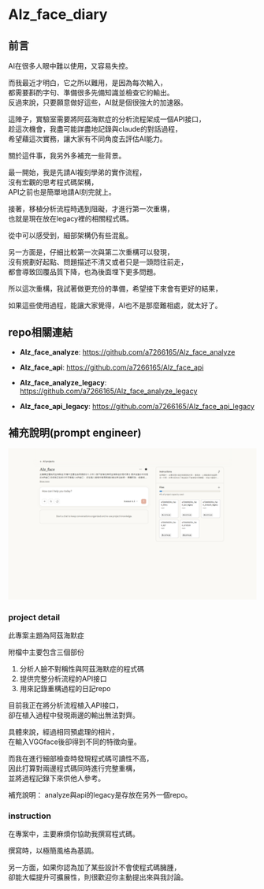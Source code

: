 # Alz_face_diary

## 前言

AI在很多人眼中難以使用，又容易失控。

而我最近才明白，它之所以難用，是因為每次輸入，  
都需要斟酌字句、準備很多先備知識並檢查它的輸出。  
反過來說，只要願意做好這些，AI就是個很強大的加速器。

這陣子，實驗室需要將阿茲海默症的分析流程架成一個API接口，  
趁這次機會，我盡可能詳盡地記錄與claude的對話過程，  
希望藉這次實務，讓大家有不同角度去評估AI能力。

關於這件事，我另外多補充一些背景。

最一開始，我是先請AI複刻學弟的實作流程，  
沒有宏觀的思考程式碼架構，  
API之前也是簡單地請AI刻完就上。  

接著，移植分析流程時遇到阻礙，才進行第一次重構，  
也就是現在放在legacy裡的相關程式碼。

從中可以感受到，細部架構仍有些混亂。  

另一方面是，仔細比較第一次與第二次重構可以發現，  
沒有規劃好起點、問題描述不清又或者只是一頭悶往前走，  
都會導致回覆品質下降，也為後面埋下更多問題。

所以這次重構，我試著做更充份的準備，希望接下來會有更好的結果，

如果這些使用過程，能讓大家覺得，AI也不是那麼難相處，就太好了。

## repo相關連結

- **Alz_face_analyze**: https://github.com/a7266165/Alz_face_analyze
- **Alz_face_api**: https://github.com/a7266165/Alz_face_api

- **Alz_face_analyze_legacy**: https://github.com/a7266165/Alz_face_analyze_legacy
- **Alz_face_api_legacy**: https://github.com/a7266165/Alz_face_api_legacy

## 補充說明(prompt engineer)

![給claude的指令還有背景知識](/images/init.png)

### project detail

此專案主題為阿茲海默症

附檔中主要包含三個部份
1. 分析人臉不對稱性與阿茲海默症的程式碼
2. 提供完整分析流程的API接口
3. 用來記錄重構過程的日記repo

目前我正在將分析流程植入API接口，  
卻在植入過程中發現兩邊的輸出無法對齊。

具體來說，經過相同預處理的相片，  
在輸入VGGface後卻得到不同的特徵向量。

而我在進行細部檢查時發現程式碼可讀性不高，  
因此打算對兩邊程式碼同時進行完整重構，  
並將過程記錄下來供他人參考。

補充說明：
analyze與api的legacy是存放在另外一個repo。

### instruction

在專案中，主要麻煩你協助我撰寫程式碼。

撰寫時，以極簡風格為基調。

另一方面，如果你認為加了某些設計不會使程式碼臃腫，  
卻能大幅提升可擴展性，則很歡迎你主動提出來與我討論。